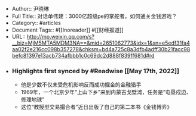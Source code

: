 - Author:: 尹晓琳
- Full Title:: 对话单伟建：3000亿超级pe的掌舵者，如何通关金钱游戏？
- Category:: #articles
- Document Tags:: #[[Inoreader]] #[[财经报道]]
- URL:: http://mp.weixin.qq.com/s?__biz=MjM5MTA5MDM3NA==&mid=2651062773&idx=1&sn=e5edf31fa4aa02f2e216cc098b357278&chksm=bd4a725c8a3dfb4adff30b21facc98befc81397e13acb734afbbb1c0c69dc2d888f839ff681d#rd
- ### Highlights first synced by #Readwise [[May 17th, 2022]]
    - 他是少数不仅未受危机影响反而成功掘金的金融猎手
    - 1969年，一个北京少年“上山下乡”来到内蒙古戈壁滩，任务是“屯垦戍边、修理地球”
    - 这位“教授型交易撮合者”近日出版了自己的第二本书《金钱博弈》
